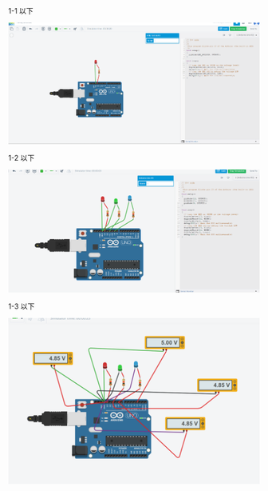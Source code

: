 1-1 以下

![image](https://github.com/kenny33225400/vnu-work/blob/main/%E8%9E%A2%E5%B9%95%E6%93%B7%E5%8F%96%E7%95%AB%E9%9D%A2%202024-04-21%20151031.png)

1-2 以下

![iamge](https://github.com/kenny33225400/vnu-work/blob/main/%E8%9E%A2%E5%B9%95%E6%93%B7%E5%8F%96%E7%95%AB%E9%9D%A2%202024-04-21%20152554.png)

1-3 以下

![image](https://github.com/kenny33225400/vnu-work/blob/main/%E8%9E%A2%E5%B9%95%E6%93%B7%E5%8F%96%E7%95%AB%E9%9D%A2%202024-04-21%20161312.png)
